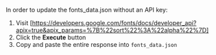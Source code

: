 In order to update the fonts_data.json without an API key:

1. Visit [https://developers.google.com/fonts/docs/developer_api?apix=true&apix_params=%7B%22sort%22%3A%22alpha%22%7D]
2. Click the **Execute** button
3. Copy and paste the entire response into `fonts_data.json`